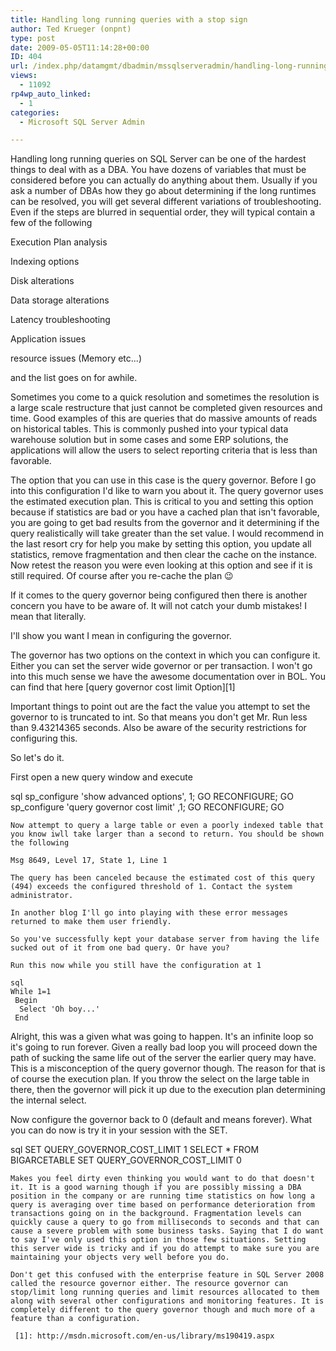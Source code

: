 ```yaml
---
title: Handling long running queries with a stop sign
author: Ted Krueger (onpnt)
type: post
date: 2009-05-05T11:14:28+00:00
ID: 404
url: /index.php/datamgmt/dbadmin/mssqlserveradmin/handling-long-running-queries/
views:
  - 11092
rp4wp_auto_linked:
  - 1
categories:
  - Microsoft SQL Server Admin

---
```

Handling long running queries on SQL Server can be one of the hardest things to deal with as a DBA. You have dozens of variables that must be considered before you can actually do anything about them. Usually if you ask a number of DBAs how they go about determining if the long runtimes can be resolved, you will get several different variations of troubleshooting. Even if the steps are blurred in sequential order, they will typical contain a few of the following

Execution Plan analysis
  
Indexing options
  
Disk alterations
  
Data storage alterations
  
Latency troubleshooting
  
Application issues
  
resource issues (Memory etc...)
  
and the list goes on for awhile. 

Sometimes you come to a quick resolution and sometimes the resolution is a large scale restructure that just cannot be completed given resources and time. Good examples of this are queries that do massive amounts of reads on historical tables. This is commonly pushed into your typical data warehouse solution but in some cases and some ERP solutions, the applications will allow the users to select reporting criteria that is less than favorable.

The option that you can use in this case is the query governor. Before I go into this configuration I'd like to warn you about it. The query governor uses the estimated execution plan. This is critical to you and setting this option because if statistics are bad or you have a cached plan that isn't favorable, you are going to get bad results from the governor and it determining if the query realistically will take greater than the set value. I would recommend in the last resort cry for help you make by setting this option, you update all statistics, remove fragmentation and then clear the cache on the instance. Now retest the reason you were even looking at this option and see if it is still required. Of course after you re-cache the plan 😉

If it comes to the query governor being configured then there is another concern you have to be aware of. It will not catch your dumb mistakes! I mean that literally.

I'll show you want I mean in configuring the governor.

The governor has two options on the context in which you can configure it. Either you can set the server wide governor or per transaction. I won't go into this much sense we have the awesome documentation over in BOL. You can find that here [query governor cost limit Option][1]

Important things to point out are the fact the value you attempt to set the governor to is truncated to int. So that means you don't get Mr. Run less than 9.43214365 seconds. Also be aware of the security restrictions for configuring this.

So let's do it.
  
First open a new query window and execute

sql
sp_configure 'show advanced options', 1;
GO
RECONFIGURE;
GO
sp_configure  'query governor cost limit' ,1;
GO
RECONFIGURE;
GO
```
Now attempt to query a large table or even a poorly indexed table that you know iwll take larger than a second to return. You should be shown the following
  
Msg 8649, Level 17, State 1, Line 1
  
The query has been canceled because the estimated cost of this query (494) exceeds the configured threshold of 1. Contact the system administrator.

In another blog I'll go into playing with these error messages returned to make them user friendly. 

So you've successfully kept your database server from having the life sucked out of it from one bad query. Or have you?

Run this now while you still have the configuration at 1

sql
While 1=1
 Begin
  Select 'Oh boy...'
 End
```
Alright, this was a given what was going to happen. It's an infinite loop so it's going to run forever. Given a really bad loop you will proceed down the path of sucking the same life out of the server the earlier query may have. This is a misconception of the query governor though. The reason for that is of course the execution plan. If you throw the select on the large table in there, then the governor will pick it up due to the execution plan determining the internal select.

Now configure the governor back to 0 (default and means forever). What you can do now is try it in your session with the SET. 

sql
SET QUERY_GOVERNOR_COST_LIMIT 1
SELECT * FROM BIGARCETABLE
SET QUERY_GOVERNOR_COST_LIMIT 0
```
Makes you feel dirty even thinking you would want to do that doesn't it. It is a good warning though if you are possibly missing a DBA position in the company or are running time statistics on how long a query is averaging over time based on performance deterioration from transactions going on in the background. Fragmentation levels can quickly cause a query to go from milliseconds to seconds and that can cause a severe problem with some business tasks. Saying that I do want to say I've only used this option in those few situations. Setting this server wide is tricky and if you do attempt to make sure you are maintaining your objects very well before you do.

Don't get this confused with the enterprise feature in SQL Server 2008 called the resource governor either. The resource governor can stop/limit long running queries and limit resources allocated to them along with several other configurations and monitoring features. It is completely different to the query governor though and much more of a feature than a configuration.

 [1]: http://msdn.microsoft.com/en-us/library/ms190419.aspx